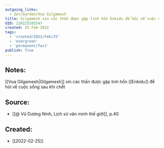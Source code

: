 ```yaml
---
outgoing_links:
  - Zet/Garden/Vua Gilgamesh
title: Gilgamesh xin các thần được gặp linh hồn Enkidu để hỏi về cuộc sống sau khi chết
UID: 220225202547
created: 25-Feb-2022
tags:
  - 'created/2022/Feb/25'
  - 'evergreen'
  - 'permanent/fact'
publish: True
---
```

## Notes:
[[Vua Gilgamesh|Gilgamesh]] xin các thần được gặp linh hồn [[Enkidu]] để hỏi về cuộc sống sau khi chết

## Source:
- [[@ Vũ Dương Ninh, Lịch sử văn minh thế giới]], p.40




## Created:
- [[2022-02-25]]

